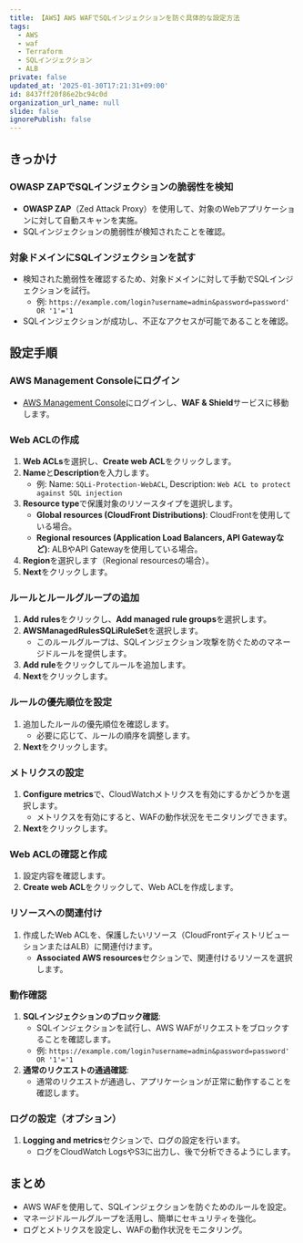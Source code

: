 ```yaml
---
title: 【AWS】AWS WAFでSQLインジェクションを防ぐ具体的な設定方法
tags:
  - AWS
  - waf
  - Terraform
  - SQLインジェクション
  - ALB
private: false
updated_at: '2025-01-30T17:21:31+09:00'
id: 8437ff20f86e2bc94c0d
organization_url_name: null
slide: false
ignorePublish: false
---
```

## きっかけ
### OWASP ZAPでSQLインジェクションの脆弱性を検知
- **OWASP ZAP**（Zed Attack Proxy）を使用して、対象のWebアプリケーションに対して自動スキャンを実施。
- SQLインジェクションの脆弱性が検知されたことを確認。

### 対象ドメインにSQLインジェクションを試す
- 検知された脆弱性を確認するため、対象ドメインに対して手動でSQLインジェクションを試行。
  - 例: `https://example.com/login?username=admin&password=password' OR '1'='1`
- SQLインジェクションが成功し、不正なアクセスが可能であることを確認。

## 設定手順
### AWS Management Consoleにログイン
- [AWS Management Console](https://aws.amazon.com/console/)にログインし、**WAF & Shield**サービスに移動します。

### Web ACLの作成
1. **Web ACLs**を選択し、**Create web ACL**をクリックします。
2. **Name**と**Description**を入力します。
   - 例: Name: `SQLi-Protection-WebACL`, Description: `Web ACL to protect against SQL injection`
3. **Resource type**で保護対象のリソースタイプを選択します。
   - **Global resources (CloudFront Distributions)**: CloudFrontを使用している場合。
   - **Regional resources (Application Load Balancers, API Gatewayなど)**: ALBやAPI Gatewayを使用している場合。
4. **Region**を選択します（Regional resourcesの場合）。
5. **Next**をクリックします。

### ルールとルールグループの追加
1. **Add rules**をクリックし、**Add managed rule groups**を選択します。
2. **AWSManagedRulesSQLiRuleSet**を選択します。
   - このルールグループは、SQLインジェクション攻撃を防ぐためのマネージドルールを提供します。
3. **Add rule**をクリックしてルールを追加します。
4. **Next**をクリックします。

### ルールの優先順位を設定
1. 追加したルールの優先順位を確認します。
   - 必要に応じて、ルールの順序を調整します。
2. **Next**をクリックします。

### メトリクスの設定
1. **Configure metrics**で、CloudWatchメトリクスを有効にするかどうかを選択します。
   - メトリクスを有効にすると、WAFの動作状況をモニタリングできます。
2. **Next**をクリックします。

### Web ACLの確認と作成
1. 設定内容を確認します。
2. **Create web ACL**をクリックして、Web ACLを作成します。

### リソースへの関連付け
1. 作成したWeb ACLを、保護したいリソース（CloudFrontディストリビューションまたはALB）に関連付けます。
   - **Associated AWS resources**セクションで、関連付けるリソースを選択します。

### 動作確認
1. **SQLインジェクションのブロック確認**:
   - SQLインジェクションを試行し、AWS WAFがリクエストをブロックすることを確認します。
   - 例: `https://example.com/login?username=admin&password=password' OR '1'='1`
2. **通常のリクエストの通過確認**:
   - 通常のリクエストが通過し、アプリケーションが正常に動作することを確認します。

### ログの設定（オプション）
1. **Logging and metrics**セクションで、ログの設定を行います。
   - ログをCloudWatch LogsやS3に出力し、後で分析できるようにします。

## まとめ
- AWS WAFを使用して、SQLインジェクションを防ぐためのルールを設定。
- マネージドルールグループを活用し、簡単にセキュリティを強化。
- ログとメトリクスを設定し、WAFの動作状況をモニタリング。
